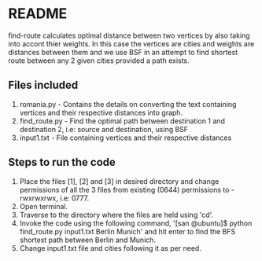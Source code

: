README
======

find-route calculates optimal distance between two vertices by also taking into accont thier weights. In this case the vertices are cities and weights are distances between them and we use BSF in an attempt to find shortest route between any 2 given cities provided a path exists.

Files included
--------------
1. romania.py - Contains the details on converting the text containing vertices and their respective distances into graph.
2. find_route.py - Find the optimal path between destination 1 and destination 2, i.e: source and destination, using BSF
3. input1.txt - File containing vertices and their respective distances

Steps to run the code
---------------------
1. Place the files [1], [2] and [3] in desired directory and change permissions of all the 3 files from existing (0644) permissions to -rwxrwxrwx, i.e: 0777.
2. Open terminal.
3. Traverse to the directory where the files are held using 'cd'.
4. Invoke the code using the following command, '[san @ubuntu]$ python find_route.py input1.txt Berlin Munich' and hit enter to find the BFS shortest path between Berlin and Munich.
5. Change input1.txt file and cities following it as per need.
